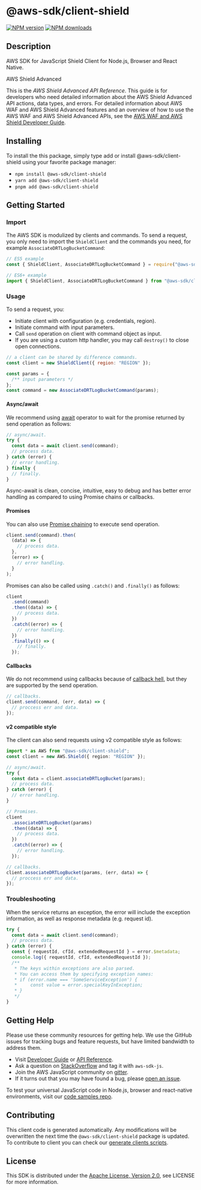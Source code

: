 # @aws-sdk/client-shield

[![NPM version](https://img.shields.io/npm/v/@aws-sdk/client-shield/latest.svg)](https://www.npmjs.com/package/@aws-sdk/client-shield)
[![NPM downloads](https://img.shields.io/npm/dm/@aws-sdk/client-shield.svg)](https://www.npmjs.com/package/@aws-sdk/client-shield)

## Description

AWS SDK for JavaScript Shield Client for Node.js, Browser and React Native.

<fullname>AWS Shield Advanced</fullname>

<p>This is the <i>AWS Shield Advanced API Reference</i>. This guide is for developers who need detailed information about the AWS Shield Advanced API actions,
data types, and errors. For detailed information about AWS WAF and AWS Shield Advanced features and an overview of how to use the AWS WAF and AWS Shield Advanced APIs, see the
<a href="https://docs.aws.amazon.com/waf/latest/developerguide/">AWS WAF and AWS Shield Developer Guide</a>.</p>

## Installing

To install the this package, simply type add or install @aws-sdk/client-shield
using your favorite package manager:

- `npm install @aws-sdk/client-shield`
- `yarn add @aws-sdk/client-shield`
- `pnpm add @aws-sdk/client-shield`

## Getting Started

### Import

The AWS SDK is modulized by clients and commands.
To send a request, you only need to import the `ShieldClient` and
the commands you need, for example `AssociateDRTLogBucketCommand`:

```js
// ES5 example
const { ShieldClient, AssociateDRTLogBucketCommand } = require("@aws-sdk/client-shield");
```

```ts
// ES6+ example
import { ShieldClient, AssociateDRTLogBucketCommand } from "@aws-sdk/client-shield";
```

### Usage

To send a request, you:

- Initiate client with configuration (e.g. credentials, region).
- Initiate command with input parameters.
- Call `send` operation on client with command object as input.
- If you are using a custom http handler, you may call `destroy()` to close open connections.

```js
// a client can be shared by difference commands.
const client = new ShieldClient({ region: "REGION" });

const params = {
  /** input parameters */
};
const command = new AssociateDRTLogBucketCommand(params);
```

#### Async/await

We recommend using [await](https://developer.mozilla.org/en-US/docs/Web/JavaScript/Reference/Operators/await)
operator to wait for the promise returned by send operation as follows:

```js
// async/await.
try {
  const data = await client.send(command);
  // process data.
} catch (error) {
  // error handling.
} finally {
  // finally.
}
```

Async-await is clean, concise, intuitive, easy to debug and has better error handling
as compared to using Promise chains or callbacks.

#### Promises

You can also use [Promise chaining](https://developer.mozilla.org/en-US/docs/Web/JavaScript/Guide/Using_promises#chaining)
to execute send operation.

```js
client.send(command).then(
  (data) => {
    // process data.
  },
  (error) => {
    // error handling.
  }
);
```

Promises can also be called using `.catch()` and `.finally()` as follows:

```js
client
  .send(command)
  .then((data) => {
    // process data.
  })
  .catch((error) => {
    // error handling.
  })
  .finally(() => {
    // finally.
  });
```

#### Callbacks

We do not recommend using callbacks because of [callback hell](http://callbackhell.com/),
but they are supported by the send operation.

```js
// callbacks.
client.send(command, (err, data) => {
  // proccess err and data.
});
```

#### v2 compatible style

The client can also send requests using v2 compatible style as follows:

```ts
import * as AWS from "@aws-sdk/client-shield";
const client = new AWS.Shield({ region: "REGION" });

// async/await.
try {
  const data = client.associateDRTLogBucket(params);
  // process data.
} catch (error) {
  // error handling.
}

// Promises.
client
  .associateDRTLogBucket(params)
  .then((data) => {
    // process data.
  })
  .catch((error) => {
    // error handling.
  });

// callbacks.
client.associateDRTLogBucket(params, (err, data) => {
  // proccess err and data.
});
```

### Troubleshooting

When the service returns an exception, the error will include the exception information,
as well as response metadata (e.g. request id).

```js
try {
  const data = await client.send(command);
  // process data.
} catch (error) {
  const { requestId, cfId, extendedRequestId } = error.$metadata;
  console.log({ requestId, cfId, extendedRequestId });
  /**
   * The keys within exceptions are also parsed.
   * You can access them by specifying exception names:
   * if (error.name === 'SomeServiceException') {
   *     const value = error.specialKeyInException;
   * }
   */
}
```

## Getting Help

Please use these community resources for getting help.
We use the GitHub issues for tracking bugs and feature requests, but have limited bandwidth to address them.

- Visit [Developer Guide](https://docs.aws.amazon.com/sdk-for-javascript/v3/developer-guide/welcome.html)
  or [API Reference](https://docs.aws.amazon.com/AWSJavaScriptSDK/v3/latest/index.html).
- Ask a question on [StackOverflow](https://stackoverflow.com/questions/tagged/aws-sdk-js) and tag it with `aws-sdk-js`.
- Join the AWS JavaScript community on [gitter](https://gitter.im/aws/aws-sdk-js-v3).
- If it turns out that you may have found a bug, please [open an issue](https://github.com/aws/aws-sdk-js-v3/issues/new/choose).

To test your universal JavaScript code in Node.js, browser and react-native environments,
visit our [code samples repo](https://github.com/aws-samples/aws-sdk-js-tests).

## Contributing

This client code is generated automatically. Any modifications will be overwritten the next time the `@aws-sdk/client-shield` package is updated.
To contribute to client you can check our [generate clients scripts](https://github.com/aws/aws-sdk-js-v3/tree/master/scripts/generate-clients).

## License

This SDK is distributed under the
[Apache License, Version 2.0](http://www.apache.org/licenses/LICENSE-2.0),
see LICENSE for more information.

